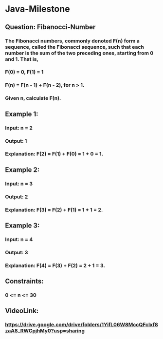 # Java-Milestone
## Question: Fibanocci-Number

### The Fibonacci numbers, commonly denoted F(n) form a sequence, called the Fibonacci sequence, such that each number is the sum of the two preceding ones, starting from 0 and 1. That is,

### F(0) = 0, F(1) = 1
### F(n) = F(n - 1) + F(n - 2), for n > 1.
### Given n, calculate F(n).

 

## Example 1:

### Input: n = 2
### Output: 1
### Explanation: F(2) = F(1) + F(0) = 1 + 0 = 1.

## Example 2:

### Input: n = 3
### Output: 2
### Explanation: F(3) = F(2) + F(1) = 1 + 1 = 2.

## Example 3:

### Input: n = 4
### Output: 3
### Explanation: F(4) = F(3) + F(2) = 2 + 1 = 3.
 

## Constraints:
###   0 <= n <= 30


## VideoLink:
### https://drive.google.com/drive/folders/1YifL06W8MccQFcIxf8zaA8_RWGpjhMy0?usp=sharing
